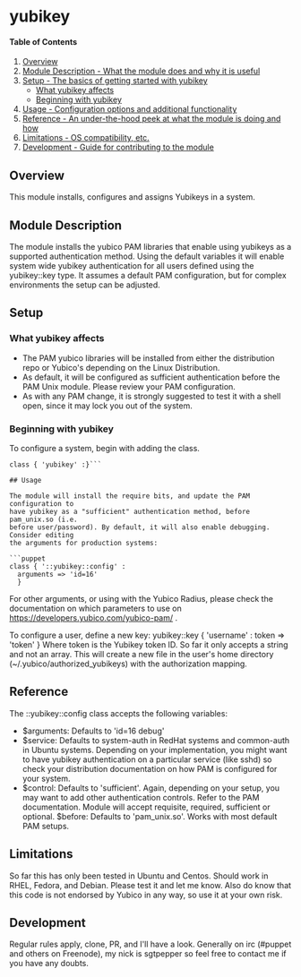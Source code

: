 # yubikey

#### Table of Contents

1. [Overview](#overview)
2. [Module Description - What the module does and why it is useful](#module-description)
3. [Setup - The basics of getting started with yubikey](#setup)
    * [What yubikey affects](#what-yubikey-affects)
    * [Beginning with yubikey](#beginning-with-yubikey)
4. [Usage - Configuration options and additional functionality](#usage)
5. [Reference - An under-the-hood peek at what the module is doing and how](#reference)
5. [Limitations - OS compatibility, etc.](#limitations)
6. [Development - Guide for contributing to the module](#development)

## Overview

This module installs, configures and assigns Yubikeys in a system.

## Module Description

The module installs the yubico PAM libraries that enable using yubikeys as a
supported authentication method. Using the default variables it will enable system
wide yubikey authentication for all users defined using the yubikey::key type.
It assumes a default PAM configuration, but for complex environments the setup
can be adjusted.

## Setup

### What yubikey affects

* The PAM yubico libraries will be installed from either the distribution
  repo or Yubico's depending on the Linux Distribution.
* As default, it will be configured as sufficient authentication before
  the PAM Unix module. Please review your PAM configuration.
* As with any PAM change, it is strongly suggested to test it with a shell
  open, since it may lock you out of the system.

### Beginning with yubikey

To configure a system, begin with adding the class.
```puppet 
class { 'yubikey' :}```

## Usage

The module will install the require bits, and update the PAM configuration to
have yubikey as a "sufficient" authentication method, before pam_unix.so (i.e.
before user/password). By default, it will also enable debugging. Consider editing
the arguments for production systems:

```puppet
class { '::yubikey::config' :
  arguments => 'id=16'
  }
  ```
For other arguments, or using with the Yubico Radius, please check the documentation
on which parameters to use on https://developers.yubico.com/yubico-pam/ .

To configure a user, define a new key:
yubikey::key { 'username' :
  token => 'token'
  }
Where token is the Yubikey token ID. So far it only accepts a string and not an array.
This will create a new file in the user's home directory (~/.yubico/authorized_yubikeys)
with the authorization mapping.

## Reference

The ::yubikey::config class accepts the following variables:

* $arguments: Defaults to 'id=16 debug'
* $service: Defaults to system-auth in RedHat systems and common-auth in Ubuntu systems.
  Depending on your implementation, you might want to have yubikey authentication on a
  particular service (like sshd) so check your distribution documentation on how PAM
  is configured for your system.
* $control: Defaults to 'sufficient'. Again, depending on your setup, you may want to add 
  other authentication controls. Refer to the PAM documentation. Module will accept requisite,
  required, sufficient or optional.
  $before: Defaults to 'pam_unix.so'. Works with most default PAM setups.


## Limitations

So far this has only been tested in Ubuntu and Centos. Should work in RHEL, Fedora, and Debian.
Please test it and let me know.
Also do know that this code is not endorsed by Yubico in any way, so use it at your own risk.

## Development

Regular rules apply, clone, PR, and I'll have a look. Generally on irc (#puppet and others on Freenode),
my nick is sgtpepper so feel free to contact me if you have any doubts.
